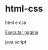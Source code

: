 # html-css
 html e css

 <a href="https://github.com/Arilson21/html-css/blob/main/desafio/desafio01/android.html">Executar pagina</a>

<a herf="https://github.com/Arilson21/html-css/blob/main/responsive%20image%20slide/index1.html"> java script </a>